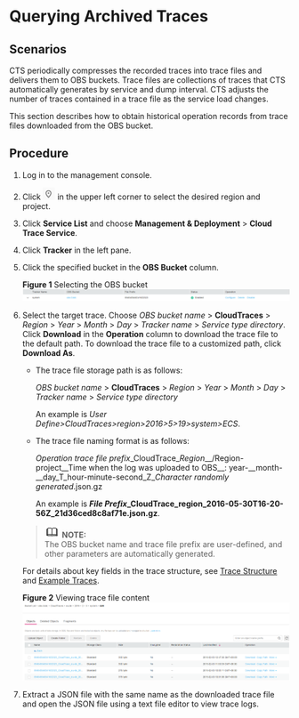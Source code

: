# Querying Archived Traces<a name="en-us_topic_0030598636"></a>

## **Scenarios**<a name="section1534311495828"></a>

CTS periodically compresses the recorded traces into trace files and delivers them to OBS buckets. Trace files are collections of traces that CTS automatically generates by service and dump interval. CTS adjusts the number of traces contained in a trace file as the service load changes.

This section describes how to obtain historical operation records from trace files downloaded from the OBS bucket.

## **Procedure**<a name="section4763421295828"></a>

1.  Log in to the management console.
2.  Click  ![](figures/icon-region-0.png)  in the upper left corner to select the desired region and project. 
3.  Click  **Service List**  and choose  **Management & Deployment**  \>  **Cloud Trace Service**.
4.  Click  **Tracker**  in the left pane.
5.  Click the specified bucket in the  **OBS Bucket**  column.

    **Figure  1**  Selecting the OBS bucket<a name="fig25931383105014"></a>  
    ![](figures/selecting-the-obs-bucket.png "selecting-the-obs-bucket")

6.  Select the target trace. Choose  _OBS bucket name_  \>  **CloudTraces**  \>  _Region_  \>  _Year_  \>  _Month_  \>  _Day_  \>  _Tracker name_  \>  _Service type directory_. Click  **Download**  in the  **Operation**  column to download the trace file to the default path. To download the trace file to a customized path, click  **Download As**.

    -   The trace file storage path is as follows:

        _OBS bucket name_  \>  **CloudTraces**  \>  _Region_  \>  _Year_  \>  _Month_  \>  _Day_  \>  _Tracker name_  \>  _Service type directory_

        An example is  _User Define\>CloudTraces\>region\>2016\>5\>19\>system\>ECS_.

    -   The trace file naming format is as follows:

        _Operation trace file prefix_\_CloudTrace\__Region_\__/Region-project__Time when the log was uploaded to OBS__: year-__month-__day_T_hour-minute-second_Z\__Character randomly generated_.json.gz

        An example is  _**File Prefix**_**\_CloudTrace\_region\_2016-05-30T16-20-56Z\_21d36ced8c8af71e.json.gz**.

    >![](public_sys-resources/icon-note.gif) **NOTE:**   
    >The OBS bucket name and trace file prefix are user-defined, and other parameters are automatically generated.  

    For details about key fields in the trace structure, see  [Trace Structure](trace-structure.md)  and  [Example Traces](example-traces.md).

    **Figure  2**  Viewing trace file content<a name="fig3440489620918"></a>  
    ![](figures/viewing-trace-file-content.png "viewing-trace-file-content")

7.  Extract a JSON file with the same name as the downloaded trace file and open the JSON file using a text file editor to view trace logs.

